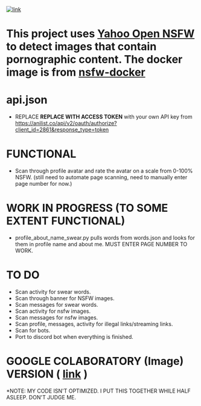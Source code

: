 [![link](https://img.shields.io/badge/Python-3.8.0-blue?style=flat-square&logo=python)](https://www.python.org/downloads/)

This project uses [Yahoo Open NSFW](https://github.com/yahoo/open_nsfw) to detect images that contain pornographic content. The docker image is from [nsfw-docker](https://github.com/nikos-glikis/nsfw-docker)
=============

api.json
=============
- REPLACE __REPLACE WITH ACCESS TOKEN__ with your own API key from https://anilist.co/api/v2/oauth/authorize?client_id=2861&response_type=token

FUNCTIONAL
=============
- Scan through profile avatar and rate the avatar on a scale from 0-100% NSFW. (still need to automate page scanning, need to manually enter page number for now.)

WORK IN PROGRESS (TO SOME EXTENT FUNCTIONAL)
=============
- profile_about_name_swear.py pulls words from words.json and looks for them in profile name and about me. MUST ENTER PAGE NUMBER TO WORK.

TO DO
=============
- Scan activity for swear words.
- Scan through banner for NSFW images.
- Scan messages for swear words.
- Scan activity for nsfw images.
- Scan messages for nsfw images.
- Scan profile, messages, activity for illegal links/streaming links.
- Scan for bots.
- Port to discord bot when everything is finished.

GOOGLE COLABORATORY (Image) VERSION ( [link](https://colab.research.google.com/drive/1TbAelG8k6txJD_YR66h-_5XxXCuEcCJG) )
=============

*NOTE: MY CODE ISN'T OPTIMIZED. I PUT THIS TOGETHER WHILE HALF ASLEEP. DON'T JUDGE ME.
